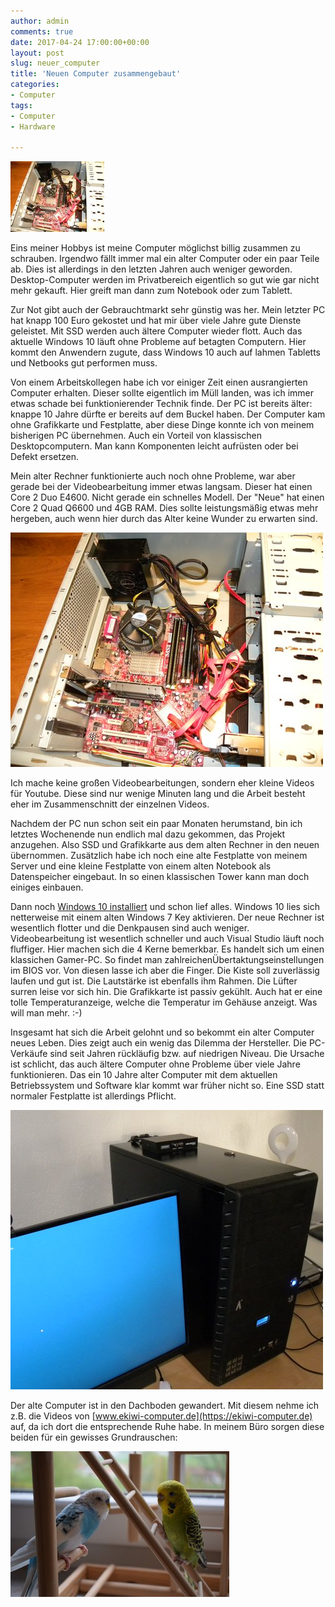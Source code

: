```yaml
---
author: admin
comments: true
date: 2017-04-24 17:00:00+00:00
layout: post
slug: neuer_computer
title: 'Neuen Computer zusammengebaut'
categories:
- Computer
tags:
- Computer
- Hardware

---
```

<img src="/assets/uploads/2017/4/computer_logo.jpg" class="imagelogo">

Eins meiner Hobbys ist meine Computer möglichst billig zusammen zu schrauben. Irgendwo fällt immer mal ein alter Computer  oder ein paar Teile ab. Dies ist allerdings in den letzten Jahren auch weniger geworden. Desktop-Computer werden im Privatbereich eigentlich so gut wie gar nicht mehr gekauft. Hier greift man dann zum Notebook oder zum Tablett.

Zur Not gibt auch der Gebrauchtmarkt sehr günstig was her. Mein letzter PC hat knapp 100 Euro gekostet und hat mir über viele Jahre gute Dienste geleistet. Mit SSD werden auch ältere Computer wieder flott. Auch das aktuelle Windows 10 läuft ohne Probleme auf betagten Computern. Hier kommt den Anwendern zugute, dass Windows 10 auch auf lahmen Tabletts und Netbooks gut performen muss. 

<!--more-->

Von einem Arbeitskollegen habe ich vor einiger Zeit einen ausrangierten Computer erhalten. Dieser sollte eigentlich im Müll landen, was ich immer etwas schade bei funktionierender Technik finde. Der PC ist bereits älter: knappe 10 Jahre dürfte er bereits auf dem Buckel haben. Der Computer kam ohne Grafikkarte und Festplatte, aber diese Dinge konnte ich von meinem bisherigen PC übernehmen. Auch ein Vorteil von klassischen Desktopcomputern. Man kann Komponenten leicht aufrüsten oder bei Defekt ersetzen. 

Mein alter Rechner funktionierte auch noch ohne Probleme, war aber gerade bei der Videobearbeitung immer etwas langsam. Dieser hat einen Core 2 Duo E4600. Nicht gerade ein schnelles Modell. Der "Neue" hat einen Core 2 Quad Q6600 und 4GB RAM. Dies sollte leistungsmäßig etwas mehr hergeben, auch wenn hier durch das Alter keine Wunder zu erwarten sind.

![](/assets/uploads/2017/4/computer1.jpg)

Ich mache keine großen Videobearbeitungen, sondern eher kleine Videos für Youtube. Diese sind nur wenige Minuten lang und die Arbeit besteht eher im Zusammenschnitt der einzelnen Videos. 

Nachdem der PC nun schon seit ein paar Monaten herumstand, bin ich letztes Wochenende nun endlich mal dazu gekommen, das Projekt anzugehen. Also SSD und Grafikkarte aus dem alten Rechner in den neuen übernommen. Zusätzlich habe ich noch eine alte Festplatte von meinem Server und eine kleine Festplatte von einem alten Notebook als Datenspeicher eingebaut. In so einen klassischen Tower kann man doch einiges einbauen.

Dann noch [Windows 10 installiert](https://ekiwi-computer.de/Windows/Windows_installieren/index.html) und schon lief alles. Windows 10 lies sich netterweise mit einem alten Windows 7 Key aktivieren. Der neue Rechner ist wesentlich flotter und die Denkpausen sind auch weniger. Videobearbeitung ist wesentlich schneller und auch Visual Studio läuft noch fluffiger. Hier machen sich die 4 Kerne bemerkbar. Es handelt sich um einen klassichen Gamer-PC. So findet man zahlreichenÜbertaktungseinstellungen im BIOS vor. Von diesen lasse ich aber die Finger. Die Kiste soll zuverlässig laufen und gut ist. Die Lautstärke ist ebenfalls ihm Rahmen. Die Lüfter surren leise vor sich hin. Die Grafikkarte ist passiv gekühlt. Auch hat er eine tolle Temperaturanzeige, welche die Temperatur im Gehäuse anzeigt. Was will man mehr. :-)

Insgesamt hat sich die Arbeit gelohnt und so bekommt ein alter Computer neues Leben. Dies zeigt auch ein wenig das Dilemma der Hersteller. Die PC-Verkäufe sind seit Jahren rückläufig bzw. auf niedrigen Niveau. Die Ursache ist schlicht, das auch ältere Computer ohne Probleme über viele Jahre funktionieren. Das ein 10 Jahre alter Computer mit dem aktuellen Betriebssystem und Software klar kommt war früher nicht so. Eine SSD statt normaler Festplatte ist allerdings Pflicht.

![](/assets/uploads/2017/4/computer2.jpg)

Der alte Computer ist in den Dachboden gewandert. Mit diesem nehme ich z.B. die Videos von [www.ekiwi-computer.de](https://ekiwi-computer.de) auf, da ich dort die entsprechende Ruhe habe. In meinem Büro sorgen diese beiden für ein gewisses Grundrauschen:

![](/assets/uploads/2017/4/computer3.jpg)
